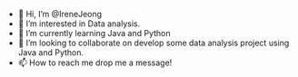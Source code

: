 - 👋 Hi, I’m @IreneJeong
- 👀 I’m interested in Data analysis.
- 🌱 I’m currently learning Java and Python
- 💞️ I’m looking to collaborate on develop some data analysis project using Java and Python.
- 📫 How to reach me drop me a message!

<!---
IreneJeong/IreneJeong is a ✨ special ✨ repository because its `README.md` (this file) appears on your GitHub profile.
You can click the Preview link to take a look at your changes.
--->

